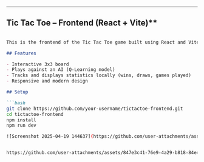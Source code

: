 
---

## Tic Tac Toe – Frontend (React + Vite)**

```markdown

This is the frontend of the Tic Tac Toe game built using React and Vite.

## Features

- Interactive 3x3 board
- Plays against an AI (Q-Learning model)
- Tracks and displays statistics locally (wins, draws, games played)
- Responsive and modern design

## Setup

```bash
git clone https://github.com/your-username/tictactoe-frontend.git
cd tictactoe-frontend
npm install
npm run dev

![Screenshot 2025-04-19 144637](https://github.com/user-attachments/assets/a353a26e-e6f6-4fb7-a50c-511cde516bdf)


https://github.com/user-attachments/assets/847e3c41-76e9-4a29-b818-84e425e7cef1




